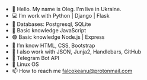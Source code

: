 - 👋 Hello. My name is Oleg. I'm live in Ukraine.
- 💻 I’m work with Python | Django | Flask
- 💾 Databases: Postgresql, SQLite
- 📒 Basic knowledge JavaScript
- 🟢 Basic knowledge Node.js | Express
- 🎨 I’m know HTML, CSS, Bootstrap
- 🔨 I also work with JSON, Junja2, Handlebars, GitHub
- 🤖 Telegram Bot API
- 🐧 Linux OS
- 📫 How to reach me falcokeanu@protonmail.com

<!---
Keanu13/Keanu13 is a ✨ special ✨ repository because its `README.md` (this file) appears on your GitHub profile.
You can click the Preview link to take a look at your changes.
--->
